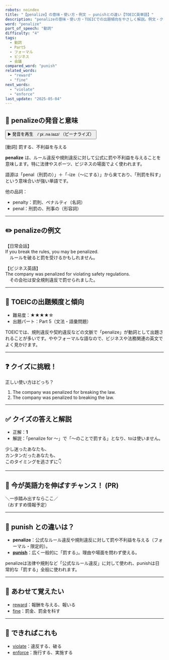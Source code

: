 ```yaml
---
robots: noindex
title: "【penalize】の意味・使い方・例文 ― punishとの違い【TOEIC英単語】"
description: "penalizeの意味・使い方・TOEICでの出題傾向をやさしく解説。例文・クイズ付きでpunishとの違いもわかりやすく学べます。"
word: "penalize"
part_of_speech: "動詞"
difficulty: "4"
tags:
  - 動詞
  - Part5
  - フォーマル
  - ビジネス
  - 会議
compared_word: "punish"
related_words:
  - "reward"
  - "fine"
next_words:
  - "violate"
  - "enforce"
last_update: "2025-05-04"
---
```


## 🔰 penalizeの発音と意味

<button class="play-audio" onclick="playTTS('penalize')">
  <span class="play-audio-main">
    ▶️ 発音を再生　/ˈpiː.nə.laɪz/
  </span>
  <span class="play-audio-sub">
    （ピーナライズ）
  </span>
</button>

[動詞] 罰する、不利益を与える

**penalize** は、ルール違反や規則違反に対して公式に罰や不利益を与えることを意味します。特に法律やスポーツ、ビジネスの場面でよく使われます。

語源は「penal（刑罰の）」＋「-ize（～にする）」から来ており、「刑罰を科す」という意味合いが強い単語です。

他の品詞：  
- penalty：罰則、ペナルティ（名詞）
- penal：刑罰の、刑事の（形容詞）

---

## ✏️ penalizeの例文

【日常会話】  
If you break the rules, you may be penalized.  
　ルールを破ると罰を受けるかもしれません。

【ビジネス英語】  
The company was penalized for violating safety regulations.  
　その会社は安全規則違反で罰せられました。

---

## 🎯 TOEICの出題頻度と傾向

- 難易度：★★★★☆
- 出題パート：Part 5（文法・語彙問題）

TOEICでは、規則違反や契約違反などの文脈で「penalize」が動詞として出題されることが多いです。ややフォーマルな語なので、ビジネスや法務関連の英文でよく見かけます。

---

## ❓ クイズに挑戦！

正しい使い方はどっち？

1. The company was penalized for breaking the law.  
2. The company was penalized to breaking the law.

---

## ✅ クイズの答えと解説

- 正解：**1**
- 解説：「penalize for ～」で「～のことで罰する」となり、toは使いません。

少し迷ったあなたも、  
カンタンだったあなたも、  
このタイミングを逃さずに👇️

---

## 🚀 今が英語力を伸ばすチャンス！ (PR)

<div class="info-center">
＼一歩踏み出すならここ／<br>  
（おすすめ情報予定）
</div>

---

## 🤔  punish との違いは？

- **penalize**：公式なルール違反や規則違反に対して罰や不利益を与える（フォーマル・限定的）。
- **[punish](/word/punish/)**：広く一般的に「罰する」。理由や場面を問わず使える。

penalizeは法律や規則など「公式なルール違反」に対して使われ、punishは日常的な「罰する」全般に使われます。

---

## 🧩 あわせて覚えたい

- [reward](/word/reward/)：報酬を与える、報いる
- [fine](/word/fine/)：罰金、罰金を科す

---

## 📖 できればこれも

- [violate](/word/violate/)：違反する、破る
- [enforce](/word/enforce/)：施行する、実施する

<!-- cvid: aid09_bid20 -->
